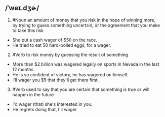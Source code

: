 ## /ˈweɪ.dʒɚ/
1. #Noun
an amount of money that you risk in the hope of winning more, by trying to guess something uncertain, or the agreement that you make to take this risk

- She put a cash wager of $50 on the race.
- He tried to eat 50 hard-boiled eggs, for a wager.

2. #Verb 
to risk money by guessing the result of something

- More than $2 billion was wagered legally on sports in Nevada in the last 12 months.
- He is so confident of victory, he has wagered on himself.
- I'll wager you $5 that they'll get there first.

3. #Verb 
used to say that you are certain that something is true or will happen in the future

- I'd wager (that) she's interested in you.
- He regrets doing that, I'll wager.